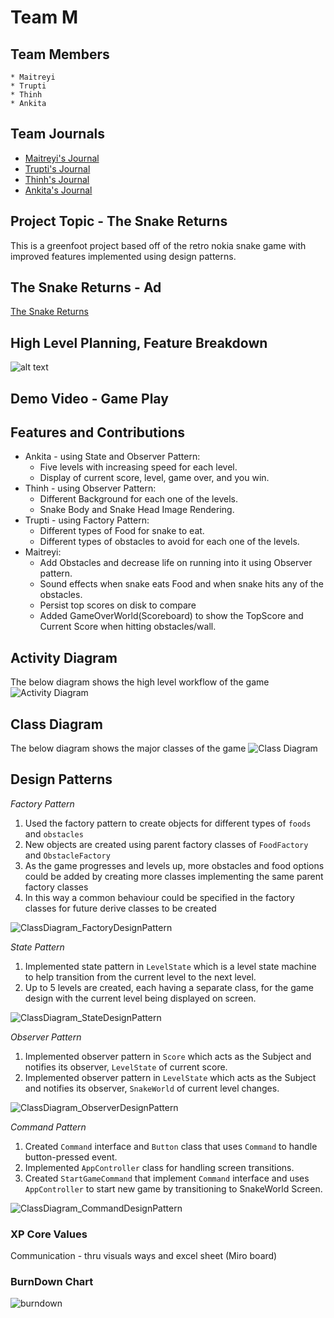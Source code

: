 # Team M

## Team Members
    * Maitreyi
    * Trupti
    * Thinh
    * Ankita

## Team Journals
* [Maitreyi's Journal](https://github.com/nguyensjsu/sp22-202-team-m/blob/main/Journals/MaitreyiKunnavakkamVinjimur.md)
* [Trupti's Journal](https://github.com/nguyensjsu/sp22-202-team-m/blob/main/Journals/TruptiLokhande.md)
* [Thinh's Journal](https://github.com/nguyensjsu/sp22-202-team-m/blob/main/Journals/ThinhLu.md)
* [Ankita's Journal](https://github.com/nguyensjsu/sp22-202-team-m/blob/main/Journals/AnkitaJaswal.md)

## Project Topic - The Snake Returns
This is a greenfoot project based off of the retro nokia snake game with improved features implemented using design patterns.

## The Snake Returns - Ad

[The Snake Returns](https://www.youtube.com/watch?v=2dcgnb5a5A0)

## High Level Planning, Feature Breakdown

![alt text](https://github.com/nguyensjsu/sp22-202-team-m/blob/main/Images/img.png?raw=true)


## Demo Video - Game Play

## Features and Contributions

* Ankita - using State and Observer Pattern:
  * Five levels with increasing speed for each level.
  * Display of current score, level, game over, and you win.
* Thinh - using Observer Pattern:
  * Different Background for each one of the levels.
  * Snake Body and Snake Head Image Rendering.
* Trupti - using Factory Pattern:
  * Different types of Food for snake to eat.
  * Different types of obstacles to avoid for each one of the levels.
* Maitreyi:
  * Add Obstacles and decrease life on running into it using Observer pattern.
  * Sound effects when snake eats Food and when snake hits any of the obstacles.
  * Persist top scores on disk to compare 
  * Added GameOverWorld(Scoreboard) to show the TopScore and Current Score when hitting obstacles/wall.

## Activity Diagram
The below diagram shows the high level workflow of the game
![Activity Diagram](https://github.com/nguyensjsu/sp22-202-team-m/blob/main/Images/HighLevel_ActivityDiagram.png?raw=true)

## Class Diagram
The below diagram shows the major classes of the game
![Class Diagram](https://user-images.githubusercontent.com/98665151/167534803-7e2f3154-f960-4fc1-9c31-56577f4a277d.png)

## Design Patterns

*Factory Pattern*

1. Used the factory pattern to create objects for different types of `foods` and `obstacles`
2. New objects are created using parent factory classes of `FoodFactory` and `ObstacleFactory`
3. As the game progresses and levels up, more obstacles and food options could be added by creating more classes implementing the same parent factory classes
4. In this way a common behaviour could be specified in the factory classes for future derive classes to be created

![ClassDiagram_FactoryDesignPattern](https://github.com/nguyensjsu/sp22-202-team-m/blob/main/Images/ClassDiagram_FactoryDesignPattern.png?raw=true)

*State Pattern*

1. Implemented state pattern in `LevelState` which is a level state machine to help transition from the current level to the next level. 
2. Up to 5 levels are created, each having a separate class, for the game design with the current level being displayed on screen.

![ClassDiagram_StateDesignPattern](https://github.com/nguyensjsu/sp22-202-team-m/blob/main/Images/ClassDiagram_StateDesignPattern.png?raw=true)

*Observer Pattern*

1. Implemented observer pattern in `Score` which acts as the Subject and notifies its observer, `LevelState` of current score.
2. Implemented observer pattern in `LevelState` which acts as the Subject and notifies its observer, `SnakeWorld` of current level changes. 

![ClassDiagram_ObserverDesignPattern](https://github.com/nguyensjsu/sp22-202-team-m/blob/main/Images/ClassDiagram_ObserverDesignPattern.png?raw=true)

*Command Pattern*

1. Created `Command` interface and `Button` class that uses `Command` to handle button-pressed event.
2. Implemented `AppController` class for handling screen transitions.
3. Created `StartGameCommand` that implement `Command` interface and uses `AppController` to start new game by transitioning to SnakeWorld Screen.

![ClassDiagram_CommandDesignPattern](https://github.com/nguyensjsu/sp22-202-team-m/blob/main/Images/ClassDiagram_CommandDesignPattern.png?raw=true)


### XP Core Values
Communication - thru visuals ways and excel sheet (Miro board)

### BurnDown Chart
![burndown](https://github.com/nguyensjsu/sp22-202-team-m/blob/main/Images/BurnDownChart.jpg)


